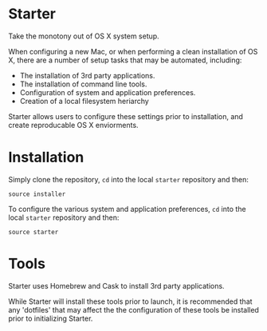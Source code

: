 # Starter

Take the monotony out of OS X system setup.

When configuring a new Mac, or when performing a clean installation of OS X, there are a number of setup tasks that may be automated, including:

- The installation of 3rd party applications.
- The installation of command line tools.
- Configuration of system and application preferences.
- Creation of a local filesystem heriarchy

Starter allows users to configure these settings prior to installation, and create reproducable OS X enviorments.

Installation
============

Simply clone the repository, `cd` into the local `starter` repository and then:

    source installer

To configure the various system and application preferences, `cd` into the local `starter` repository and then:

    source starter

Tools
=====

Starter uses Homebrew and Cask to install 3rd party applications.

While Starter will install these tools prior to launch, it is recommended that any 'dotfiles' that may affect the the configuration of these tools be installed prior to initializing Starter.
